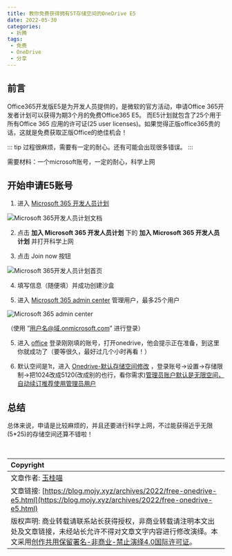 ```yaml
---
title: 教你免费获得拥有5T存储空间的OneDrive E5
date: 2022-05-30
categories:
 - 折腾
tags:
 - 免费
 - OneDrive
 - 分享
---
```


## 前言

Office365开发版E5是为开发人员提供的，是微软的官方活动，申请Office 365开发者计划可以获得为期3个月的免费Office365 E5。 而E5计划就包含了25个用于所有Office 365 应用的许可证(25 user licenses)。如果觉得正版office365贵的话，这就是免费获取正版Office的绝佳机会！

::: tip
过程很麻烦，需要有一定的耐心。还有可能会出现很多错误。
:::

需要材料：一个microsoft账号，一定的耐心，科学上网

## 开始申请E5账号

1. 进入 [Microsoft 365 开发人员计划](https://docs.microsoft.com/zh-cn/office/developer-program/microsoft-365-developer-program) <br>
<img src='https://s1.ax1x.com/2022/05/30/X1wDIK.jpg' alt='Microsoft 365开发人员计划文档'/>

2. 点击 <strong>加入 Microsoft 365 开发人员计划</strong> 下的 <strong>加入 Microsoft 365 开发人员计划</strong> 并打开科学上网<br>

3. 点击 Join now 按钮<br>
<img src='https://s1.ax1x.com/2022/05/30/X1w2Md.jpg' alt='Microsoft 365开发人员计划首页'/>

4. 填写信息（随便填）并成功创建沙盒

5. 进入 [Microsoft 365 admin center](https://admin.microsoft.com/) 管理用户，最多25个用户<br>
<img src='https://s1.ax1x.com/2022/05/30/X1BIgg.jpg' alt='Microsoft 365 admin center'/>

（使用 ”用户名@域.onmicrosoft.com” 进行登录）

5. 进入 [office](https://www.office.com/) 登录刚刚填的账号，打开onedrive，他会提示正在准备，到这里你就成功了（要等很久，最好过几个小时再看！）

6. 默认空间是1t，进入 [Onedrive-默认存储空间修改](https://admin.onedrive.com/#v=StorageSettings) ，登录账号->设置->存储限制->把1024改成5120(改成别的也行，看你需求)<ins>管理员账户默认是无限空间，自动续订推荐使用管理员用户</ins>

## 总结

总体来说，申请是比较麻烦的，并且还要进行科学上网，不过能获得近乎无限(5*25)的存储空间还算不错啦！

<br>

| Copyright |
| :-----|
| 文章作者: <a href="mailto:abcd2890000456@126.com">玉桂喵</a> |
| 文章链接: [https://blog.mojy.xyz/archives/2022/free-onedrive-e5.html](https://blog.mojy.xyz/archives/2022/free-onedrive-e5.html) |
| 版权声明: 商业转载请联系站长获得授权，非商业转载请注明本文出处及文章链接，未经站长允许不得对文章文字内容进行修改演绎。本文采用[创作共用保留署名-非商业-禁止演绎4.0国际许可证](https://creativecommons.org/licenses/by-nc-nd/4.0/)。 |
